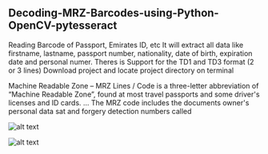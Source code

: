 ## Decoding-MRZ-Barcodes-using-Python-OpenCV-pytesseract


Reading Barcode of Passport, Emirates ID, etc
It will extract all data like firstname, lastname, passport number, nationality, date of birth, expiration date and personal numer. Theres is Support for the TD1 and TD3 format (2 or 3 lines)
Download project and locate project directory on terminal


Machine Readable Zone – MRZ Lines / Code is a three-letter abbreviation of “Machine Readable Zone”, found at most travel passports and some driver's licenses and ID cards. ... The MRZ code includes the documents owner's personal data sat and forgery detection numbers called

![alt text](https://github.com/[username]/[reponame]/blob/[branch]/image.jpg?raw=true)


![alt text](https://github.com/[username]/[reponame]/blob/[branch]/image.jpg?raw=true)

